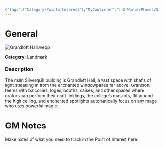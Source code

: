 ```yaml
---
{"tags":["Category/PointofInterest"],"MyContainer":"[[2-World/Places/Silverquill Campus.md|Silverquill Campus]]","MyCategory":"Landmark","obsidianUIMode":"preview","image":"Grandloft Hall.webp","dg-publish":true,"permalink":"/2-world/points-of-interest/grandloft-hall/","dgPassFrontmatter":true,"updated":"2025-09-29T15:17:26.000+01:00"}
---
```



# General

![Grandloft Hall.webp](/img/user/z_Assets/Maps/Grandloft%20Hall.webp)

**Category:** Landmark

### Description
The main Silverquill building is Grandloft Hall, a vast space with shafts of light streaking in from the enchanted windowpanes far above. Grandloft teems with balconies, loges, booths, daises, and other spaces where orators can perform their craft. Inklings, the college’s mascots, flit around the high ceiling, and enchanted spotlights automatically focus on any mage who uses powerful magic.

# GM Notes

Make notes of what you need to track in the Point of Interest here. 

